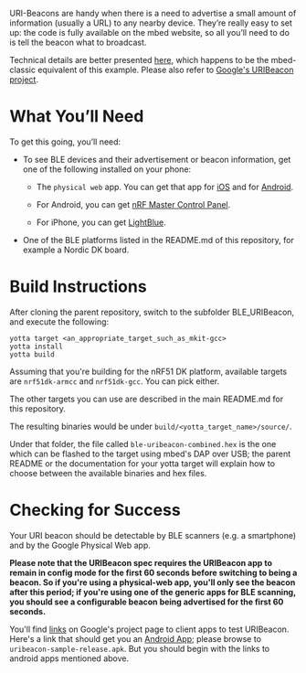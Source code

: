 URI-Beacons are handy when there is a need to advertise a small amount of
information (usually a URL) to any nearby device. They’re really easy to set
up: the code is fully available on the mbed website, so all you’ll need to do
is tell the beacon what to broadcast.

Technical details are better presented [here](https://developer.mbed.org/teams/Bluetooth-Low-Energy/code/BLE_URIBeacon/),
which happens to be the mbed-classic equivalent of this example. Please also refer to [Google's URIBeacon project](https://github.com/google/uribeacon).

What You’ll Need
================

To get this going, you’ll need:

- To see BLE devices and their advertisement or beacon information, get one of the following installed on your phone:

  - The `physical web` app. You can get that app for [iOS](https://itunes.apple.com/us/app/physical-web/id927653608?mt=8) and for [Android](https://play.google.com/store/apps/details?id=physical_web.org.physicalweb).

  - For Android, you can get [nRF Master Control Panel](https://play.google.com/store/apps/details?id=no.nordicsemi.android.mcp).

  - For iPhone, you can get [LightBlue](https://itunes.apple.com/gb/app/lightblue-bluetooth-low-energy/id557428110?mt=8).

- One of the BLE platforms listed in the README.md of this repository, for example a
  Nordic DK board.

Build Instructions
==================

After cloning the parent repository, switch to the subfolder BLE_URIBeacon, and
execute the following:

```Shell
yotta target <an_appropriate_target_such_as_mkit-gcc>
yotta install
yotta build
```
Assuming that you're building for the nRF51 DK platform, available targets are
`nrf51dk-armcc` and `nrf51dk-gcc`. You can pick either.

The other targets you can use are described in the main README.md for this repository.

The resulting binaries would be under `build/<yotta_target_name>/source/`.

Under that folder, the file called `ble-uribeacon-combined.hex` is the one which
can be flashed to the target using mbed's DAP over USB; the parent README or the
documentation for your yotta target will explain how to choose between the available
binaries and hex files.

Checking for Success
====================

Your URI beacon should be detectable by BLE scanners (e.g. a smartphone) and by the
Google Physical Web app.

**Please note that the URIBeacon spec requires the URIBeacon app to remain in
config mode for the first 60 seconds before switching to being a beacon. So if
you're using a physical-web app, you'll only see the beacon after this period;
if you're using one of the generic apps for BLE scanning, you should see a
configurable beacon being advertised for the first 60 seconds.**

You'll find [links](https://github.com/google/uribeacon/tree/uribeacon-final#contents) on Google's project page to client apps to test URIBeacon. Here's a link that should get you an [Android App](https://github.com/google/uribeacon/releases/tag/v1.2); please browse to `uribeacon-sample-release.apk`. But you should begin with the links to android apps mentioned above.

